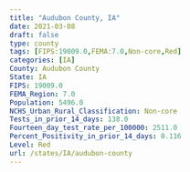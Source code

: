 ```yaml
---
title: "Audubon County, IA"
date: 2021-03-08
draft: false
type: county
tags: [FIPS:19009.0,FEMA:7.0,Non-core,Red]
categories: [IA]
County: Audubon County
State: IA
FIPS: 19009.0
FEMA_Region: 7.0
Population: 5496.0
NCHS_Urban_Rural_Classification: Non-core
Tests_in_prior_14_days: 138.0
Fourteen_day_test_rate_per_100000: 2511.0
Percent_Positivity_in_prior_14_days: 0.116
Level: Red
url: /states/IA/audubon-county
---
```



